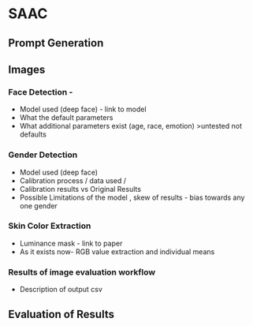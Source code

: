 # SAAC
## Prompt Generation

## Images
### Face Detection - 
- Model used (deep face) - link to model 
- What the default parameters 
- What additional  parameters exist (age, race, emotion) >untested not defaults

### Gender Detection
- Model used (deep face)
- Calibration process / data used / 
- Calibration results vs Original Results
- Possible Limitations of the model , skew of results - bias towards any one gender

### Skin Color Extraction
- Luminance mask - link to paper
- As it exists now- RGB value extraction and individual means 

### Results of image evaluation workflow 
- Description of output csv

## Evaluation of Results

